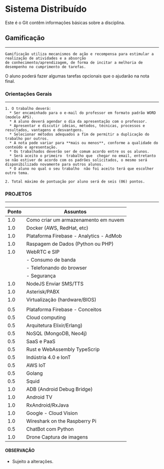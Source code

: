 # Sistema Distribuído

Este é o Git contêm informações básicas sobre a disciplina.


## Gamificação
-----------
```
Gamificação utiliza mecanismos de ação e recompensa para estimular a realização de atividades e a absorção 
de conhecimento/aprendizagem, de forma de incitar a melhoria de desempenho no cumprimento de tarefas.
```
O aluno poderá fazer algumas tarefas opcionais que o ajudarão na nota final. 

### Orientações Gerais
-----------
```
1. O trabalho deverá:
  * Ser encaminhado para o e-mail do professor em formato padrão WORD (modelo APS).
  * A aluno deverá agendar o dia da apresentação com o professor.
  * Apresentar e discutir ideias, métodos, técnicas, processos e resultados, vantagens e desvantgens.
  * Selecionar métodos adequados a fim de permitir a duplicação do trabalho por outros.
  * A nota pode variar para **mais ou menos**, conforme a qualidade do conteúdo e apresentação.
  * Os trabalhados deverão ser de comum acordo entre os os alunos.
  * Será aceito o primeiro  trabalho que  chegar no email, entretanto se não estiver de acordo com os padrões solicitados, o mesmo será disponibilizado novamente para outros alunos.
  * O aluno no qual o seu trabalho  não foi aceito terá que escolher outro tema.

2. Total máximo de pontuação por aluno será de seis (06) pontos.

```  

### PROJETOS
-----------
|Ponto | Assuntos |
| --- | --- |
| 1.0 | Como criar um armazenamento em nuvem |
| 1.0 | Docker (AWS, RedHat, etc)|
| 1.0 | Plataforma Firebase - Analytics - AdMob |
| 1.0 | Raspagem de Dados (Python ou PHP) |
| 1.0 | WebRTC e SIP   
||- Consumo de banda
||- Telefonando do browser
||- Segurança |
| 1.0 | NodeJS Enviar SMS/TTS |
| 1.0 | Asterisk/PABX |
| 1.0 | Virtualização (hardware/BIOS) |
|||
| 0.5 | Plataforma Firebase - Conceitos |
| 0.5 | Cloud computing|
| 0.5 | Arquitetura Elixir/Erlang) |
| 0.5 | NoSQL (MongoDB, Neo4j)  |
| 0.5 | SaaS e PaaS |
| 0.5 | Rust e WebAssembly TypeScrip|
| 0.5 | Indústria 4.0 e IonT|
| 0.5 | AWS IoT |
| 0.5 | Golang |
| 0.5 | Squid |
| 1.0 | ADB (Android Debug Bridge)|
| 1.0 | Android TV |
| 1.0 | RxAndroid/RxJava |
| 1.0 | Google - Cloud Vision
| 1.0 | Wireshark on the Raspberry Pi |
| 0.5 | ChatBot com Python |
| 1.0 | Drone Captura de imagens |



#### OBSERVAÇÃO
* Sujeito a alterações.
